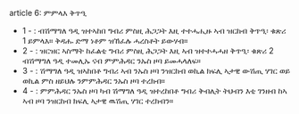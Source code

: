 article 6: ምምላእ ቅጥዒ

<ul>
			<li>1 - : ብሽማግለ ዓዲ ዝተኣከበ ግብሪ ምስዚ ሕጋጋት እዚ ተተሓሒዙ ኣብ ዝርከብ ቅጥዒ፡ ቁጽሪ 1 ይምላእ። ቅዳሑ ድማ ነቶም ዝኸፈሉ ሓረስቶት ይውሃብ።<ul>
			</ul></li>			<li>2 - : ዝርዝር ኣስማት ከፈልቲ ግብሪ ምስዚ ሕጋጋት እዚ ኣብ ዝተተሓሓዘ ቅጥዒ፡ ቁጽሪ 2 ብሽማግለ ዓዲ ተመሊኡ ናብ ምምሕዳር ንኡስ ዞባ ይመሓላለፍ።<ul>
			</ul></li>			<li>3 - : ሽማግለ ዓዲ ዝኣከበቶ ግብሪ ኣብ ንኡስ ዞባ ንዝርከብ ወኪል ክፍሊ ኣታዊ ውሽጢ ሃገር ወይ ወኪል ምስ ዘይህሉ ንምምሕዳር ንኡስ ዞባ ተረክብ።<ul>
			</ul></li>			<li>4 - : ምምሕዳር ንኡስ ዞባ ካብ ሽማግለ  ዓዲ ዝተረከበቶ ግብሪ ቅብሊት ትህብን እቲ ገንዘብ ከኣ ኣብ ዞባ ንዝርከብ ክፍሊ ኣታዊ ዉሽጢ ሃገር ተረክብን።<ul>
			</ul></li></ul>
